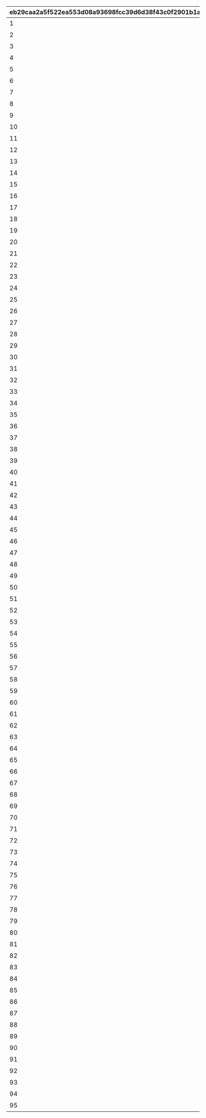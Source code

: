 |eb29caa2a5f522ea553d08a93698fcc39d6d38f43c0f2901b1a1620e7751111d|fabcd17a3e86f5cb9f2910ce0494ef783c0cd1f2652f060fa5786520210bd1c3|3940b54d73237a9eea6d341aa293b669c7401f00e30f7deff0323a1938b880e6|f8ef8822576dd2c6c980a86f5f248dc81de300a1a42c963e611e5626fb29f2cb|fcfb2209156487879063917fca2d1c9f453764b8c36d75bd408bea983cf1c7cf|
| --- | --- | --- | --- | --- |
|1|1|ひよっこ|26999|0|
|2|1|未熟者|26999|0|
|3|1|稚魚|26999|0|
|4|3|ビギナーランナー|26999|0|
|5|1|赤ちゃん|26999|0|
|6|1|ベイビー|26999|0|
|7|1|小物|26999|0|
|8|1|へっぽこ|26999|0|
|9|1|素人|26999|0|
|10|1|小魚|33999|27000|
|11|1|初心者|33999|27000|
|12|3|エンジョイランナー|33999|27000|
|13|1|若輩者|33999|27000|
|14|1|ルーキー|33999|27000|
|15|1|ガール|33999|27000|
|16|1|注目株|33999|27000|
|17|1|原石|33999|27000|
|18|2|ニューホープ|33999|27000|
|19|1|探究者|50399|34000|
|20|1|暴れん坊|50399|34000|
|21|1|申し子|50399|34000|
|22|1|奇才|50399|34000|
|23|1|大物|50399|34000|
|24|1|麒麟児|50399|34000|
|25|1|ホープ|50399|34000|
|26|1|新星|50399|34000|
|27|1|逸材|50399|34000|
|28|1|マーメイド|59999|50400|
|29|1|先輩|59999|50400|
|30|1|中級者|59999|50400|
|31|3|ビーチフラッガー|59999|50400|
|32|1|魚|59999|50400|
|33|1|チーフ|59999|50400|
|34|1|キャプテン|59999|50400|
|35|1|一人前|59999|50400|
|36|1|セミプロ|59999|50400|
|37|1|大型新人|59999|50400|
|38|1|流れ星|69999|60000|
|39|1|先生|69999|60000|
|40|1|ドルフィン|69999|60000|
|41|1|職人|69999|60000|
|42|1|レーサー|69999|60000|
|43|1|トゥンヌス|69999|60000|
|44|1|中の中|69999|60000|
|45|2|ビッグネーム|69999|60000|
|46|1|異才|69999|60000|
|47|1|エリート|69999|60000|
|48|1|仕事人|69999|60000|
|49|1|玄人|69999|60000|
|50|1|オルカ|83999|70000|
|51|1|名人|83999|70000|
|52|1|魔術師|83999|70000|
|53|1|師匠|83999|70000|
|54|1|サブマリン|83999|70000|
|55|2|スプリンター|83999|70000|
|56|1|名手|83999|70000|
|57|2|エースランナー|83999|70000|
|58|1|プロ|83999|70000|
|59|1|看板選手|83999|70000|
|60|1|第一人者|83999|70000|
|61|1|ドン|83999|70000|
|62|2|スピードスター|99999|84000|
|63|1|豪傑|99999|84000|
|64|1|プリンセス|99999|84000|
|65|1|女神|99999|84000|
|66|1|マスター|99999|84000|
|67|2|ナンバーワン|99999|84000|
|68|1|寵児|99999|84000|
|69|3|ワイルドグリフォン|99999|84000|
|70|1|ワイバーン|99999|84000|
|71|2|エキスパート|99999|84000|
|72|2|トップランナー|99999|84000|
|73|1|韋駄天|119999|100000|
|74|1|クイーン|119999|100000|
|75|2|チャンピオン|119999|100000|
|76|2|天才ランナー|119999|100000|
|77|3|レコードホルダー|119999|100000|
|78|1|極致|119999|100000|
|79|2|ネプテリオン|119999|100000|
|80|2|シードレイク|119999|100000|
|81|1|女傑|119999|100000|
|82|1|革命家|119999|100000|
|83|2|ビッグスター|119999|100000|
|84|2|ファンタジスタ|999999|120000|
|85|2|スーパースター|999999|120000|
|86|3|ワールドチャンプ|999999|120000|
|87|1|レジェンド|999999|120000|
|88|1|超人|999999|120000|
|89|1|トルペドン|999999|120000|
|90|1|カルキノス|999999|120000|
|91|2|アクアリオス|999999|120000|
|92|1|至宝|999999|120000|
|93|3|グランドマスター|999999|120000|
|94|1|英雄|999999|120000|
|95|1|天下取り|999999|120000|